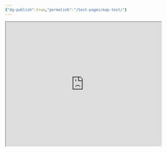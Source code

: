 ```yaml
---
{"dg-publish":true,"permalink":"/test-pages/map-test/"}
---
```






<iframe src="https://ruetooo.github.io/leaflet-map-simple/sylvariMap" width=100% height="400"></iframe>


